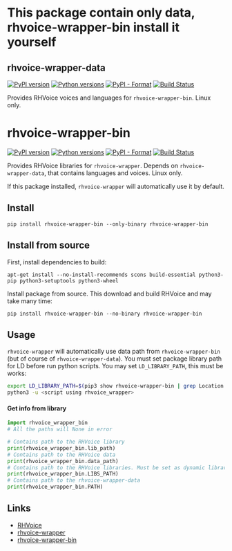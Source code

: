 # This package contain only data, rhvoice-wrapper-bin install it yourself

## rhvoice-wrapper-data
[![PyPI version](https://img.shields.io/pypi/v/rhvoice-wrapper-data.svg)](https://pypi.org/project/rhvoice-wrapper-data/) [![Python versions](https://img.shields.io/pypi/pyversions/rhvoice-wrapper-data.svg)](https://pypi.org/project/rhvoice-wrapper-data/) [![PyPI - Format](https://img.shields.io/pypi/format/rhvoice-wrapper-data.svg)](https://pypi.org/project/rhvoice-wrapper-data/) [![Build Status](https://travis-ci.org/Aculeasis/rhvoice-wrapper-data.svg?branch=master)](https://travis-ci.org/Aculeasis/rhvoice-wrapper-data)

Provides RHVoice voices and languages for `rhvoice-wrapper-bin`. Linux only.

# rhvoice-wrapper-bin
[![PyPI version](https://img.shields.io/pypi/v/rhvoice-wrapper-bin.svg)](https://pypi.org/project/rhvoice-wrapper-bin/) [![Python versions](https://img.shields.io/pypi/pyversions/rhvoice-wrapper-bin.svg)](https://pypi.org/project/rhvoice-wrapper-bin/) [![PyPI - Format](https://img.shields.io/pypi/format/rhvoice-wrapper-bin.svg)](https://pypi.org/project/rhvoice-wrapper-bin/) [![Build Status](https://travis-ci.org/Aculeasis/rhvoice-wrapper-bin.svg?branch=master)](https://travis-ci.org/Aculeasis/rhvoice-wrapper-bin)

Provides RHVoice libraries for `rhvoice-wrapper`. Depends on `rhvoice-wrapper-data`, that contains languages and voices. 
Linux only.

If this package installed, `rhvoice-wrapper` will automatically use it by default.

## Install
`pip install rhvoice-wrapper-bin --only-binary rhvoice-wrapper-bin`

## Install from source
First, install dependencies to build:

`apt-get install --no-install-recommends scons build-essential python3-pip python3-setuptools python3-wheel`

Install package from source. This download and build RHVoice and may take many time:

`pip install rhvoice-wrapper-bin --no-binary rhvoice-wrapper-bin`

## Usage
`rhvoice-wrapper` will automatically use data path from `rhvoice-wrapper-bin` (but of course of `rhvoice-wrapper-data`).
You must set package library path for LD before run python scripts. You may set `LD_LIBRARY_PATH`, this must be works:
```bash
export LD_LIBRARY_PATH=$(pip3 show rhvoice-wrapper-bin | grep Location | awk '{print $2}')/rhvoice_wrapper_bin/lib/
python3 -u <script using rhvoice_wrapper>
```
#### Get info from library
```python
import rhvoice_wrapper_bin
# All the paths will None in error

# Contains path to the RHVoice library
print(rhvoice_wrapper_bin.lib_path)
# Contains path to the RHVoice data
print(rhvoice_wrapper_bin.data_path)
# Contains path to the RHVoice libraries. Must be set as dynamic libraries path
print(rhvoice_wrapper_bin.LIBS_PATH)
# Contains path to the rhvoice-wrapper-data
print(rhvoice_wrapper_bin.PATH)
```
## Links

- [RHVoice](https://github.com/Olga-Yakovleva/RHVoice)
- [rhvoice-wrapper](https://github.com/Aculeasis/rhvoice-proxy)
- [rhvoice-wrapper-bin](https://github.com/Aculeasis/rhvoice-wrapper-bin)
